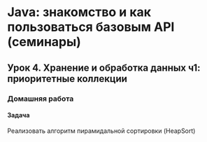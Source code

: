 # Java: знакомство и как пользоваться базовым API (семинары)
## Урок 4. Хранение и обработка данных ч1: приоритетные коллекции
### Домашняя работа
#### Задача
Реализовать алгоритм пирамидальной сортировки (HeapSort)